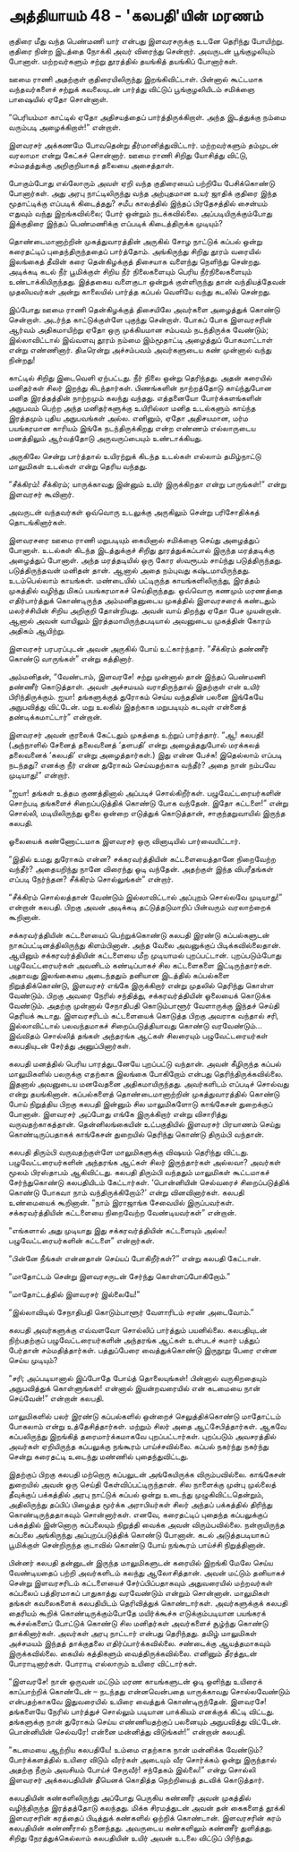 # அத்தியாயம் 48 - 'கலபதி'யின் மரணம்

குதிரை மீது வந்த பெண்மணி யார் என்பது இளவரசருக்கு உடனே தெரிந்து போயிற்று. குதிரை நின்ற இடத்தை நோக்கி அவர் விரைந்து சென்றார். அவருடன் பூங்குழலியும் போனாள். மற்றவர்களும் சற்று தூரத்தில் தயங்கித் தயங்கிப் போனார்கள்.

ஊமை ராணி அதற்குள் குதிரையிலிருந்து இறங்கிவிட்டாள். பின்னால் கூட்டமாக வந்தவர்களைச் சற்றுக் கவலையுடன் பார்த்து விட்டுப் பூங்குழலியிடம் சமிக்ஞை பாஷையில் ஏதோ சொன்னாள்.

&#8220;பெரியம்மா காட்டில் ஏதோ அதிசயத்தைப் பார்த்திருக்கிறாள். அந்த இடத்துக்கு நம்மை வரும்படி அழைக்கிறாள்!&#8221; என்றாள்.

இளவரசர் அக்கணமே போவதென்று தீர்மானித்துவிட்டார். மற்றவர்களும் தம்முடன் வரலாமா என்று கேட்கச் சொன்னார். ஊமை ராணி சிறிது யோசித்து விட்டு, சம்மதத்துக்கு அறிகுறியாகத் தலையை அசைத்தாள்.

போகும்போது எல்லோரும் அவள் ஏறி வந்த குதிரையைப் பற்றியே பேசிக்கொண்டு போனார்கள். அது அரபு நாட்டிலிருந்து வந்த அற்புதமான உயர் ஜாதிக் குதிரை இந்த மூதாட்டிக்கு எப்படிக் கிடைத்தது? சமீப காலத்தில் இந்தப் பிரதேசத்தில் சைன்யம் எதுவும் வந்து இறங்கவில்லை; போர் ஒன்றும் நடக்கவில்லை. அப்படியிருக்கும்போது இக்குதிரை இந்தப் பெண்மணிக்கு எப்படிக் கிடைத்திருக்க முடியும்?

தொண்டைமானாற்றின் முகத்துவாரத்தின் அருகில் சோழ நாட்டுக் கப்பல் ஒன்று கரைதட்டிப் புதைந்திருந்ததைப் பார்த்தோம். அங்கிருந்து சிறிது தூரம் வரையில் இலங்கைத் தீவின் கரை தென்கிழக்குத் திசையாக வளைந்து நெளிந்து சென்றது. அடிக்கடி கடல் நீர் பூமிக்குள் சிறிய நீர் நிலைகளையும் பெரிய நீர்நிலைகளையும் உண்டாக்கியிருந்தது. இத்தகைய வளைகுடா ஒன்றுக் குள்ளிருந்து தான் வந்தியத்தேவன் முதலியவர்கள் அன்று காலையில் பார்த்த கப்பல் வெளியே வந்து கடலில் சென்றது.

இப்போது ஊமை ராணி தென்கிழக்குத் திசையிலே அவர்களை அழைத்துக் கொண்டு சென்றாள். அடர்ந்த காட்டுக்குள்ளே புகுந்து சென்றாள். போகப் போக இளவரசரின் ஆர்வம் அதிகமாயிற்று ஏதோ ஒரு முக்கியமான சம்பவம் நடந்திருக்க வேண்டும்; இல்லாவிட்டால் இவ்வளவு தூரம் நம்மை இம்மூதாட்டி அழைத்துப் போகமாட்டாள் என்று எண்ணினார். திடீரென்று அச்சம்பவம் அவர்களுடைய கண் முன்னால் வந்து நின்றது!

காட்டில் சிறிது இடைவெளி ஏற்பட்டது. நீர் நிலை ஒன்று தெரிந்தது. அதன் கரையில் மனிதர்கள் சிலர் இறந்து கிடந்தார்கள். பிணங்களின் நாற்றத்தோடு காய்ந்துபோன மனித இரத்தத்தின் நாற்றமும் கலந்து வந்தது. எத்தனையோ போர்க்களங்களின் அநுபவம் பெற்ற அந்த மனிதர்களுக்கு உயிரில்லா மனித உடல்களும் காய்ந்த இரத்தமும் புதிய அநுபவங்கள் அல்ல. எனினும், ஏதோ அதிசயமான, மர்ம பயங்கரமான காரியம் இங்கே நடந்திருக்கிறது என்ற எண்ணம் எல்லாருடைய மனத்திலும் ஆர்வத்தோடு அருவருப்பையும் உண்டாக்கியது.

அருகிலே சென்று பார்த்தால் உயிரற்றுக் கிடந்த உடல்கள் எல்லாம் தமிழ்நாட்டு மாலுமிகள் உடல்கள் என்று தெரிய வந்தது.

&#8220;சீக்கிரம்! சீக்கிரம்; யாருக்காவது இன்னும் உயிர் இருக்கிறதா என்று பாருங்கள்!&#8221; என்று இளவரசர் கூவினார்.

அவருடன் வந்தவர்கள் ஒவ்வொரு உடலுக்கு அருகிலும் சென்று பரிசோதிக்கத் தொடங்கினார்கள்.

இளவரசரை ஊமை ராணி மறுபடியும் கையினால் சமிக்ஞை செய்து அழைத்துப் போனாள். உடல்கள் கிடந்த இடத்துக்குச் சிறிது தூரத்துக்கப்பால் இருந்த மரத்தடிக்கு அழைத்துப் போனாள். அந்த மரத்தடியில் ஒரு கோர ஸ்வரூபம் சாய்ந்து படுத்திருந்தது. படுத்திருந்தவன் மனிதன் தான். ஆனால் அதை நம்புவது கஷ்டமாயிருந்தது. உடம்பெல்லாம் காயங்கள். மண்டையில் பட்டிருந்த காயங்களிலிருந்து, இரத்தம் முகத்தில் வழிந்து மிகப் பயங்கரமாகச் செய்திருந்தது. ஒவ்வொரு கணமும் மரணத்தை எதிர்பார்த்துக் கொண்டிருந்த அம்மனிதனுடைய முகத்தில் இளவரசரைக் கண்டதும் மலர்ச்சியின் சிறிய அறிகுறி தோன்றியது. அவன் வாய் திறந்து ஏதோ பேச முயன்றான். ஆனால் அவன் வாயிலும் இரத்தமாயிருந்தபடியால் அவனுடைய முகத்தின் கோரம் அதிகம் ஆயிற்று.

இளவரசர் பரபரப்புடன் அவன் அருகில் போய் உட்கார்ந்தார். &#8220;சீக்கிரம் தண்ணீர் கொண்டு வாருங்கள்&#8221; என்று கத்தினார்.

அம்மனிதன், &#8220;வேண்டாம், இளவரசே! சற்று முன்னால் தான் இந்தப் பெண்மணி தண்ணீர் கொடுத்தாள். அவள் அச்சமயம் வராதிருந்தால் இதற்குள் என் உயிர் பிரிந்திருக்கும். ஐயா! தங்களுக்குத் துரோகம் செய்ய வந்ததின் பலனை இங்கேயே அநுபவித்து விட்டேன். மறு உலகில் இதற்காக மறுபடியும் கடவுள் என்னைத் தண்டிக்கமாட்டார்&#8221; என்றான்.

இளவரசர் அவன் குரலைக் கேட்டதும் முகத்தை உற்றுப் பார்த்தார். &#8220;ஆ! கலபதி!(அந்நாளில் சேனைத் தலைவனைத் &#8216;தளபதி&#8217; என்று அழைத்ததுபோல் மரக்கலத் தலைவனைக் &#8216;கலபதி&#8217; என்று அழைத்தார்கள்.) இது என்ன பேச்சு! இதெல்லாம் எப்படி நடந்தது? எனக்கு நீர் என்ன துரோகம் செய்வதற்காக வந்தீர்? அதை நான் நம்பவே முடியாது!&#8221; என்றார்.

&#8220;ஐயா! தங்கள் உத்தம குணத்தினால் அப்படிச் சொல்கிறீர்கள். பழுவேட்டரையர்களின் சொற்படி தங்களைச் சிறைப்படுத்திக் கொண்டு போக வந்தேன். இதோ கட்டளை!&#8221; என்று சொல்லி, மடியிலிருந்து ஓலை ஒன்றை எடுத்துக் கொடுத்தான், சாகுந்தறுவாயில் இருந்த கலபதி.

ஓலையைக் கண்ணோட்டமாக இளவரசர் ஒரு வினாடியில் பார்வையிட்டார்.

&#8220;இதில் உமது துரோகம் என்ன? சக்கரவர்த்தியின் கட்டளையைத்தானே நிறைவேற்ற வந்தீர்? அதையறிந்து நானே விரைந்து ஓடி வந்தேன். அதற்குள் இந்த விபரீதங்கள் எப்படி நேர்ந்தன? சீக்கிரம் சொல்லுங்கள்&#8221; என்றார்.

&#8220;சீக்கிரம் சொல்லத்தான் வேண்டும் இல்லாவிட்டால் அப்புறம் சொல்லவே முடியாது!&#8221; என்றான் கலபதி. பிறகு அவன் அடிக்கடி தட்டுத்தடுமாறிப் பின்வரும் வரலாற்றைக் கூறினான்.

சக்கரவர்த்தியின் கட்டளையைப் பெற்றுக்கொண்டு கலபதி இரண்டு கப்பல்களுடன் நாகப்பட்டினத்திலிருந்து கிளம்பினான். அந்த வேலை அவனுக்குப் பிடிக்கவில்லைதான். ஆயினும் சக்கரவர்த்தியின் கட்டளையை மீற முடியாமல் புறப்பட்டான். புறப்படும்போது பழுவேட்டரையர்கள் அவனிடம் கண்டிப்பாகச் சில கட்டளைகளை இட்டிருந்தார்கள். அதாவது இலங்கையை அடைந்ததும் தனியான இடத்தில் கப்பல்களை நிறுத்திக்கொண்டு, இளவரசர் எங்கே இருக்கிறார் என்று முதலில் தெரிந்து கொள்ள வேண்டும். பிறகு அவரை நேரில் சந்தித்து, சக்கரவர்த்தியின் ஓலையைக் கொடுக்க வேண்டும். அதற்கு முன்னால் சேநாதிபதி கொடும்பாளூர் வேளாருக்கு இந்தச் செய்தி தெரியக் கூடாது. இளவரசரிடம் கட்டளையைக் கொடுத்த பிறகு அவராக வந்தால் சரி, இல்லாவிட்டால் பலவந்தமாகச் சிறைப்படுத்தியாவது கொண்டு வரவேண்டும்&#8230; இவ்விதம் சொல்லித் தங்கள் அந்தரங்க ஆட்கள் சிலரையும் பழுவேட்டரையர்கள் கலபதியுடன் சேர்த்து அனுப்பினார்கள்.

கலபதி மனத்தில் பெரிய பாரத்துடனேயே புறப்பட்டு வந்தான். அவன் கீழிருந்த கப்பல் மாலுமிகளில் பலருக்கு எதற்காக இலங்கை போகிறோம் என்பது தெரிந்திருக்கவில்லை. இதனால் அவனுடைய மனவேதனை அதிகமாயிருந்தது. அவர்களிடம் எப்படிச் சொல்வது என்று தயங்கினான். கப்பல்களைத் தொண்டைமானாற்றின் முகத்துவாரத்தில் கொண்டு போய் நிறுத்திய பிறகு கலபதி இன்னும் சில மாலுமிகளோடு காங்கேசன் துறைக்குப் போனான். இளவரசர் அப்போது எங்கே இருக்கிறார் என்று விசாரித்து வருவதற்காகத்தான். தென்னிலங்கையின் உட்பகுதியில் இளவரசர் பிரயாணம் செய்து கொண்டிருப்பதாகக் காங்கேசன் துறையில் தெரிந்து கொண்டு திரும்பி வந்தான்.

கலபதி திரும்பி வருவதற்குள்ளே மாலுமிகளுக்கு விஷயம் தெரிந்து விட்டது. பழுவேட்டரையர்களின் அந்தரங்க ஆட்கள் சிலர் இருந்தார்கள் அல்லவா? அவர்கள் மூலம் பிரஸ்தாபம் ஆகிவிட்டது. கலபதி திரும்பி வந்ததும் மாலுமிகள் கூட்டமாகச் சேர்ந்துகொண்டு கலபதியிடம் கேட்டார்கள். &#8216;பொன்னியின் செல்வரைச் சிறைப்படுத்திக் கொண்டு போகவா நாம் வந்திருக்கிறோம்?&#8217; என்று வினவினார்கள். கலபதி உண்மையைக் கூறினான். &#8220;நாம் இராஜாங்க சேவையில் இருப்பவர்கள். சக்கரவர்த்தியின் கட்டளையை நிறைவேற்ற வேண்டியவர்கள்&#8221; என்றான்.

&#8220;எங்களால் அது முடியாது இது சக்கரவர்த்தியின் கட்டளையும் அல்ல! பழுவேட்டரையர்களின் கட்டளை&#8221; என்றார்கள்.

&#8220;பின்னே நீங்கள் என்னதான் செய்யப் போகிறீர்கள்?&#8221; என்று கலபதி கேட்டான்.

&#8220;மாதோட்டம் சென்று இளவரசருடன் சேர்ந்து கொள்ளப்போகிறோம்.&#8221;

&#8220;மாதோட்டத்தில் இளவரசர் இல்லையே!&#8221;

&#8220;இல்லாவிடில் சேநாதிபதி கொடும்பாளூர் வேளாரிடம் சரண் அடைவோம்.&#8221;

கலபதி அவர்களுக்கு எவ்வளவோ சொல்லிப் பார்த்தும் பயனில்லை. கலபதியுடன் நிற்பதற்குப் பழுவேட்டரையர்களின் அந்தரங்க ஆட்கள் உள்படச் சுமார் பத்துப் பேர்தான் சம்மதித்தார்கள். பத்துப்பேரை வைத்துக்கொண்டு இருநூறு பேரை என்ன செய்ய முடியும்?

&#8220;சரி; அப்படியானால் இப்போதே போய்த் தொலையுங்கள்! பின்னால் வருகிறதையும் அநுபவித்துக் கொள்ளுங்கள்! என்னால் இயன்றவரையில் என் கடமையை நான் செய்வேன்!&#8221; என்றான் கலபதி.

மாலுமிகளில் பலர் இரண்டு கப்பல்களில் ஒன்றைச் செலுத்திக்கொண்டு மாதோட்டம் போகலாம் என்று உத்தேசித்தார்கள். மற்றும் சிலர் அதை ஆட்சேபித்தார்கள். ஆகவே கப்பலிருந்து இறங்கித் தரைமார்க்கமாகவே புறப்பட்டார்கள். புறப்படும் அவசரத்தில் அவர்கள் ஏறியிருந்த கப்பலுக்கு நங்கூரம் பாய்ச்சவில்லை. கப்பல் நகர்ந்து நகர்ந்து சென்று கரைதட்டி உடைந்து மண்ணில் புதைந்துவிட்டது.

இதற்குப் பிறகு கலபதி மற்றொரு கப்பலுடன் அங்கேயிருக்க விரும்பவில்லை. காங்கேசன் துறையில் அவன் ஒரு செய்தி கேள்விப்பட்டிருந்தான். சில நாளைக்கு முன்பு முல்லைத் தீவுக்குப் பக்கத்தில் அரபு நாட்டுக் கப்பல் ஒன்று உடைந்து முழுகிவிட்டதென்றும், அதிலிருந்து தப்பிப் பிழைத்த மூர்க்க அராபியர்கள் சிலர் அந்தப் பக்கத்தில் திரிந்து கொண்டிருந்ததாகவும் சொன்னார்கள். எனவே, கரைதட்டிப் புதைந்த கப்பலுக்குப் பக்கத்தில் இன்னொரு கப்பலையும் நிறுத்தி வைக்க அவன் விரும்பவில்லை. நன்றாயிருந்த கப்பலை அங்கிருந்து அப்புறப்படுத்திக் கொண்டு போனான். கடல் அடுத்தபடியாகப் பூமிக்குள் சென்றிருந்த குடாவில் கொண்டு போய் நங்கூரம் பாய்ச்சி நிறுத்தினான்.

பின்னர் கலபதி தன்னுடன் இருந்த மாலுமிகளுடன் கரையில் இறங்கி மேலே செய்ய வேண்டியதைப் பற்றி அவர்களிடம் கலந்து ஆலோசித்தான். அவன் மட்டும் தனியாகச் சென்று இளவரசரிடம் கட்டளையைச் சேர்ப்பிப்பதாகவும் அதுவரையில் மற்றவர்கள் கப்பலைப் பத்திரமாகப் பாதுகாத்து வரவேண்டும் என்றும் சொன்னான். மாலுமிகள் தங்கள் கவலைகளைக் கலபதியிடம் தெரிவித்துக் கொண்டார்கள். அவர்களுக்குக் கலபதி தைரியம் கூறிக் கொண்டிருக்கும்போதே மயிர்க்கூச்சு எடுக்கும்படியான பயங்கரக் கூச்சல்களைப் போட்டுக் கொண்டு சில மனிதர்கள் அவர்களைச் சூழ்ந்து கொண்டு தாக்கினார்கள். அவர்கள் அரபு நாட்டார் என்பது தெரிந்தது. தமிழ் மாலுமிகள் அச்சமயம் இந்தத் தாக்குதலை எதிர்ப்பார்க்கவில்லை. சண்டைக்கு ஆயத்தமாகவும் இருக்கவில்லை. கையில் கத்திகளும் வைத்திருக்கவில்லை. எனினும் தீரத்துடன் போராடினார்கள். போராடி எல்லாரும் உயிரை விட்டார்கள்.

&#8220;இளவரசே! நான் ஒருவன் மட்டும் மரண காயங்களுடன் ஓடி ஒளிந்து உயிரைக் காப்பாற்றிக் கொண்டேன் &#8211; நடந்தது என்னவென்பதை யாருக்காவது சொல்லவேண்டும் என்பதற்காகவே இதுவரையில் உயிரை வைத்துக் கொண்டிருந்தேன். இளவரசே! தங்களையே நேரில் பார்த்துச் சொல்லும் படியான பாக்கியம் எனக்குக் கிட்டி விட்டது. தங்களுக்கு நான் துரோகம் செய்ய எண்ணியதற்குப் பலனையும் அநுபவித்து விட்டேன். பொன்னியின் செல்வரே! என்னை மன்னித்து விடுங்கள்!&#8221; என்றான் கலபதி.

&#8220;கடமையை ஆற்றிய கலபதியே! உம்மை எதற்காக நான் மன்னிக்க வேண்டும்? போர்க்களத்தில் உயிரை விடும் வீரர்கள் அடையும் வீர சொர்க்கம் ஒன்று இருந்தால் அதற்கு நீரும் அவசியம் போய்ச் சேருவீர்! சந்தேகம் இல்லை!&#8221; என்று சொல்லி இளவரசர் அக்கலபதியின் தீயெனக் கொதித்த நெற்றியைத் தடவிக் கொடுத்தார்.

கலபதியின் கண்களிலிருந்து அப்போது பெருகிய கண்ணீர் அவன் முகத்தில் வழிந்திருந்த இரத்தத்தோடு கலந்தது. மிக்க சிரமத்துடன் அவன் தன் கைகளைத் தூக்கி இளவரசரின் கரத்தைப் பிடித்துக் கண்களில் ஒற்றிக் கொண்டான். இளவரசரின் கரம் கலபதியின் கண்ணீரால் நனைந்தது. அவருடைய கண்களிலும் கண்ணீர் துளித்தது. சிறிது நேரத்துக்கெல்லாம் கலபதியின் உயிர் அவன் உடலை விட்டுப் பிரிந்தது.